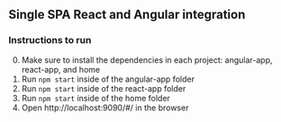 ## Single SPA React and Angular integration

### Instructions to run

0. Make sure to install the dependencies in each project: angular-app, react-app, and home
1. Run `npm start` inside of the angular-app folder
2. Run `npm start` inside of the react-app folder
3. Run `npm start` inside of the home folder
4. Open http://localhost:9090/#/ in the browser
